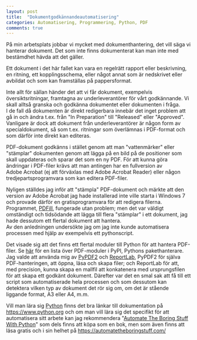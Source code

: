 ```yaml
---
layout: post
title:  "Dokumentgodkännandeautomatisering"
categories: Automatisering, Programmering, Python, PDF
comments: true
---
```

På min arbetsplats jobbar vi mycket med dokumenthantering, det vill säga vi hanterar dokument.
Det som inte finns dokumenterat kan man inte med bestämdhet hävda att det gäller.

Ett dokument i det här fallet kan vara en regelrätt rapport eller beskrivning, en ritning,
ett kopplingsschema, eller något annat som är nedskrivet eller avbildat och som kan framställas
på pappersformat.

Inte allt för sällan händer det att vi får dokument, exempelvis översiktsritningar, framtagna
av underleverantörer för vårt godkännande. Vi skall alltså granska och godkänna dokumentet
eller dokumenten i fråga.
<br>
I de fall då dokumenten är direkt redigerbara innebär det inget problem att gå in och ändra
t.ex. från "In&nbsp;Preparation" till "Released" eller "Approved". Vanligare är dock att
dokument från underleverantörer är någon form av specialdokument, så som t.ex. ritningar som
överlämnas i PDF-format och som därför inte direkt kan editeras.

PDF-dokument godkänns i stället genom att man "vattenmärker" eller "stämplar" dokumenten genom
att lägga på en bild på de positioner som skall uppdateras och sparar det som en ny PDF.
För att kunna göra ändringar i PDF-filer krävs att man antingen har en fullversion av
Adobe&nbsp;Acrobat (ej att förväxlas med Adobe&nbsp;Acrobat&nbsp;Reader) eller någon tredjepartsprogramvara som kan editera PDF-filer.

Nyligen ställdes jag inför att "stämpla" PDF-dokument och märkte att den version av
Adobe&nbsp;Acrobat jag hade installerad inte ville starta i Windows&nbsp;7 och provade därför
en gratisprogramvara för att redigera filerna. Programmet, [PDFill](https://www.pdfill.com),
fungerade utan problem; men det var väldigt omständigt och tidsödande att lägga till flera
"stämplar" i ett dokument, jag hade dessutom ett flertal dokument att hantera.
<br>Av den anledningen undersökte jag om jag inte kunde automatisera processen med hjälp av
exempelvis ett pythonscript.

Det visade sig att det finns ett flertal moduler till Python för att hantera PDF-filer. Se
[här](https://pypi.python.org/pypi?%3Aaction=search&term=PDF&submit=search) för en lista över
PDF-moduler i PyPI, Pythons pakethanterare.
<br>Jag valde att använda mig av [PyPDF2](https://pythonhosted.org/PyPDF2/) och
[ReportLab](http://www.reportlab.com/), PyPDF2 för själva PDF-hanteringen, att öppna, läsa
och skapa filer; och ReportLab för att, med precision, kunna skapa en mallfil att konkatenera
med ursprungsfilen för att skapa ett godkänt dokument. Därefter var det en smal sak att få till
ett script som automatiserade hela processen och som dessutom kan detektera vilken typ av
dokument det rör sig om, om det är stående liggande format, A3 eller A4, m.m.

Vill man lära sig [Python](https://www.python.org) finns det bra länkar till dokumentation
på <https://www.python.org> och om man vill lära sig det specifikt för att automatisera sitt
arbete kan jag rekommendera "[Automate The Boring Stuff With Python](https://automatetheboringstuff.com/)" som dels finns att köpa som
en bok, men som även finns att läsa gratis och i sin helhet på <https://automatetheboringstuff.com/>